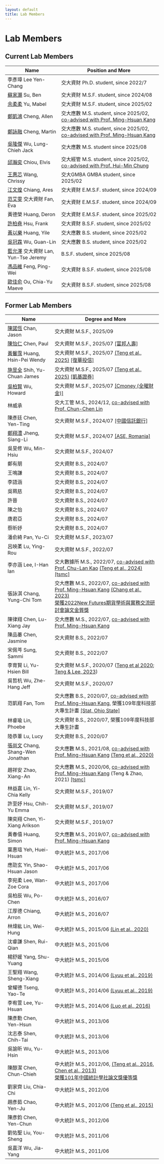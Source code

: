 ```yaml
---
layout: default
title: Lab Members
---
```



# Lab Members

## Current Lab Members

| Name | Position and More |
|----|-----------|
|李彥璋 Lee Yen-Chang| 交大資財 Ph.D. student, since 2022/7 |
| [蘇家灝](https://www.linkedin.com/in/ben--soo/) Su, Ben | 交大資財 M.S.F. student, since 2024/08|
| [余柔柔](https://www.linkedin.com/in/mabelrryu/) Yu, Mabel | 交大資財 M.S.F. student, since 2025/02 |
| [鄭凱鴻](https://www.linkedin.com/in/kaihong-zheng-66a105355/) Cheng, Allen | 交大應數 M.S. student, since 2025/02, [co-advised with Prof. Ming-Hsuan Kang](https://www.math.nycu.edu.tw/faculty/faculty_content.php?S_ID=82&SC_ID=1) |
| [鄭詠融](https://www.linkedin.com/in/yung-jung-cheng-8242a913a/) Cheng, Martin | 交大應數 M.S. student, since 2025/02, [co-advised with Prof. Ming-Hsuan Kang](https://www.math.nycu.edu.tw/faculty/faculty_content.php?S_ID=82&SC_ID=1) |
| [吳隆傑](https://www.linkedin.com/in/隆傑-吳-b6206a373/) Wu, Lung-Chieh Jack| 交大應數 M.S. student since 2025/08  |
| [邱瀚奕](https://pse.is/78kyba) Chiou, Elvis | 交大經管 M.S. student, since 2025/02, [co-advised with Prof. Hui-Min Chung](https://imf.nycu.edu.tw/imf/ch/app/artwebsite/view?module=artwebsite&id=20406&serno=12bdf62b-e769-4e7f-8154-72a2c13b1a87) |
| [王惠芯](https://www.linkedin.com/in/chrissywangxiv/) Wang, Chrissy | 交大GMBA GMBA student, since 2025/02|
| [江文煌](https://www.linkedin.com/in/ares-jiang-2a3816354/) Chiang, Ares | 交大資財 E.M.S.F. student, since 2024/09 |
| [范艾雯](https://www.linkedin.com/in/%E8%89%BE%E9%9B%AF-%E8%8C%83-b87380289/) 交大資財 Fan, Eva | 交大資財 E.M.S.F. student, since 2024/09|
| 黃德榮 Huang, Deron | 交大資財 E.M.S.F. student, since 2025/02  |
| [許柏堯](https://www.linkedin.com/in/pyhsu-%E8%A8%B1-405a73327/) Hsu, Frank | 交大資財 B.S.F. student, since 2025/02 |
| [黃以樂](https://www.linkedin.com/in/%E4%BB%A5%E6%A8%82-%E9%BB%83-780a01355/) Huang, Yile | 交大應數 B.S. student, since 2025/02|
| [吳冠霖](https://www.linkedin.com/in/%E5%86%A0%E9%9C%96-%E5%90%B3-ab3760346/) Wu, Guan-Lin | 交大應數 B.S. student, since 2025/02 |
| [藍允澤](https://www.linkedin.com/in/%E5%85%81%E6%BE%A4-%E8%97%8D-7a8815312/) 交大資財 Lan, Yun-Tse Jeremy| B.S.F. student, since 2025/08 | 
| [馮品維](https://www.linkedin.com/in/%E5%93%81%E7%B6%AD-%E9%A6%AE-783536339?utm_source=share&utm_campaign=share_via&utm_content=profile&utm_medium=ios_app) Feng, Ping-Wei |  交大資財 B.S.F. student, since 2025/08| 
| [歐佳俞](https://www.linkedin.com/in/chia-yu-ou-5a2ab1325/) Ou, Chia-Yu Maeve |  交大資財 B.S.F. student, since 2025/08|


## Former Lab Members

| Name | Degree and More   |
|----|-----------|
| [陳諾恆](https://www.linkedin.com/in/%E8%AB%BE%E6%81%86-%E9%99%B3-83965a326/) Chan, Jason|交大資財 M.S.F., 2025/09|
| [陳怡仁](https://www.linkedin.com/public-profile/settings?trk=d_flagship3_profile_self_view_public_profile) Chen, Paul |交大資財 M.S.F., 2025/07 [[富邦人壽]](https://www.fubon.com/life/)|
| [黃馨霈](https://www.linkedin.com/in/%E9%A6%A8%E9%9C%88-%E9%BB%83-11b46426b/) Huang, Hsin-Pei Wendy | 交大資財 M.S.F., 2025/07 [(Teng et al., 2025)](https://www.sciencedirect.com/science/article/pii/S1544612325017829?dgcid=author) [[復華投信]](https://www.fhtrust.com.tw)|
| [施昱全]((http://linkedin.com/in/昱全-施-735a5620b)) Shih, Yu-Chuan  James| 交大資財 M.S.F., 2025/07 [(Teng et al., 2025)](https://www.sciencedirect.com/science/article/pii/S1544612325017829?dgcid=author) [[凱基證券]](https://www.kgi.com.tw/zh-tw/)|
| [吳柏賢](https://www.linkedin.com/in/%E6%9F%8F%E8%B3%A2-%E5%90%B3-b1298a325/) Wu, Howard | 交大資財 M.S.F., 2025/07 [[Cmoney (全曜財金)]](https://www.cmoney.com.tw) |
| 林威承 |交大工管 M.S., 2024/12, [co-advised with Prof. Chun-Chen Lin](https://cclin321.iem.nycu.edu.tw/林春成)|
| 陳彥廷 Chen, Yen-Ting |交大資財 M.S.F., 2024/07 [[中國信託銀行]](https://www.ctbcbank.com/twrbo/zh_tw/index.html)|
| [鄭翔澧](https://www.linkedin.com/in/siang-li-jheng-bb3103334/) Jheng, Siang-Li | 交大資財 M.S.F., 2024/07 [[ASE, Romania]](https://www.google.com/search?client=safari&rls=en&q=institute+of+digital+assets&ie=UTF-8&oe=UTF-8)| 
| 吳旻修 Wu, Min-Hsiu | 交大資財 M.S.F., 2024/07 | 
| 鄭有朋 |交大資財 B.S., 2024/07   | 
| 王鳴謙 | 交大資財 B.S., 2024/07  | 
| 李語涵 | 交大資財 B.S., 2024/07  | 
| 吳珮慈 | 交大資財 B.S., 2024/07  | 
| 許晉 | 交大資財 B.S., 2024/07  |  
| 陳之怡 | 交大資財 B.S., 2024/07  |  
| 唐君亞 | 交大資財 B.S., 2024/07  |
| 蔡昕妤  | 交大資財 B.S., 2024/07  |
| 潘俞綺 Pan, Yu-Ci | 交大資財 M.S.F., 2023/07 |
| 呂映葇 Lu, Ying-Rou | 交大資財 M.S.F., 2022/07 |
| 李亦涵 Lee, I-Han Ian | 交大數據所 M.S., 2022/07, [co-advised with Prof. Chu-Lan Kao](https://stat.nycu.edu.tw/zh_tw/members/teacher/高竹嵐-16291129) [(Teng et al., 2024)](https://doi.org/10.1016/j.irfa.2023.103005) [[tsmc]](https://www.tsmc.com/chinese)|
| 張詠淇 Chang, Yung-Chi Tom | 交大應數 M.S., 2022/07, [co-advised with Prof. Ming-Hsuan Kang](https://www.math.nycu.edu.tw/faculty/faculty_content.php?S_ID=82&SC_ID=1) [(Chang et al., 2023)](https://www.taifex.com.tw/cht/10/journalView)<br> [榮獲2022New Futures期貨學術與實務交流研討會論文金質獎](https://www.ctee.com.tw/news/20221205700620-431210)|
| 陳律翔 Chen, Lu-Xiang Jay| 交大應數 M.S., 2022/07, [co-advised with Prof. Ming-Hsuan Kang](https://www.math.nycu.edu.tw/faculty/faculty_content.php?S_ID=82&SC_ID=1)|
| 陳品蓁 Chen, Jasmine | 交大資財 B.S., 2022/07  |  
| 宋佩芩 Sung, Sammi | 交大資財 B.S., 2022/07  |  
| 李育賢 Li, Yu-Hsien Bill | 交大資財 M.S.F., 2020/07 ([Teng et al 2020](https://ieeexplore.ieee.org/document/9302638); [Teng & Lee, 2023](https://link.springer.com/article/10.1007/s42521-023-00076-y))| 
| 吳哲杭 Wu, Zhe-Hang Jeff | 交大資財 M.S.F., 2020/07 |
| 范凱翔 Fan, Tom| 交大應數 B.S., 2020/07, [co-advised with Prof. Ming-Hsuan Kang](https://www.math.nycu.edu.tw/faculty/faculty_content.php?S_ID=82&SC_ID=1), 榮獲109年度科技部大專生計畫 [[Stat, Ohio State]](https://stat.osu.edu/people)|
| 林睿瑜 Lin, Phoebe| 交大資財 B.S., 2020/07, 榮獲109年度科技部大專生計畫 |
| 陸恭葦 Lu, Lucy| 交大資財 B.S., 2020/07  |
| [張尚文](https://www.linkedin.com/in/jonathan-sw-chang/) Chang, Shang-Wen Jonathan | 交大應數 M.S., 2021/08, [co-advised with Prof. Ming-Hsuan Kang](https://www.math.nycu.edu.tw/faculty/faculty_content.php?S_ID=82&SC_ID=1) [(Teng et al., 2020)](https://ieeexplore.ieee.org/document/9302638) |
| 趙祥安 Zhao, Xiang-An | 交大應數 M.S., 2020/06, [co-advised with Prof. Ming-Hsuan Kang](https://www.math.nycu.edu.tw/faculty/faculty_content.php?S_ID=82&SC_ID=1) (Teng & Zhao, 2021) [[tsmc]](https://www.tsmc.com/chinese)|
| 林益嘉 Lin, Yi-Chia Kelly | 交大資財 M.S.F., 2019/07 |
| 許至妤 Hsu, Chih-Yu Emma | 交大資財 M.S.F., 2019/07 |
| 陳奕翔 Chen, Yi-Xiang Arikson | 交大資財 M.S.F., 2019/07 |
| 黃春僖 Huang, Simon | 交大應數 M.S., 2019/07, [co-advised with Prof. Ming-Hsuan Kang](https://www.math.nycu.edu.tw/faculty/faculty_content.php?S_ID=82&SC_ID=1)|
| 葉惠瑄 Yeh, Huei-Hsuan | 中大統計 M.S., 2017/06 |
| 應劭玄 Yin, Shao-Hsuan Jason | 中大統計 M.S., 2017/06 | 
| 李宛柔 Lee, Wan-Zoe Cora | 中大統計 M.S., 2017/06 | 
| 吳柏辰 Wu, Po-Chen | 中大統計 M.S., 2016/07 | 
| 江厚德 Chiang, Arron | 中大統計 M.S., 2016/07 | 
| 林煒紘 Lin, Wei-Hung | 中大統計 M.S., 2015/06 [(Lin et al., 2020)](https://www.worldscientific.com/doi/10.1142/9789811202391_0014?srsltid=AfmBOooTBeDsa58dLYFQDZZzKg8G18rsPELiQ1LpArEyfmfFefInMG4K) | 
| 沈睿謙 Shen, Rui-Qian | 中大統計 M.S., 2015/06 | 
| 楊舒媛 Yang, Shu-Yuang | 中大統計 M.S., 2015/06 | 
| 王聖翔 Wang, Sheng-Xiang | 中大統計 M.S., 2014/06 [(Lyuu et al., 2019)](https://www.tandfonline.com/doi/full/10.1080/14697688.2018.1562196) | 
| 曾耀德 Tseng, Yao-Te | 中大統計 M.S., 2014/06 [(Lyuu et al., 2019)](https://www.tandfonline.com/doi/full/10.1080/14697688.2018.1562196) | 
| 李宥萱 Lee, Yu-Hsuan | 中大統計 M.S., 2014/06 [(Luo et al., 2016)](https://www.degruyterbrill.com/document/doi/10.1515/apjri-2015-0011/html)  |
| 陳彥勳 Chen, Yen-Hsun | 中大統計 M.S., 2013/06 | 
| 沈志泰 Shen, Chih-Tai | 中大統計 M.S., 2013/06 | 
| 吳諭昕 Wu, Yu-Hsin | 中大統計 M.S., 2013/06 | 
| 陳醇潔 Chen, Chun-Chieh | 中大統計 M.S., 2012/06, [(Teng et al., 2016](https://www.tandfonline.com/doi/full/10.1080/14697688.2015.1136077), [Chen et al., 2013)](https://www.airitilibrary.com/Article/Detail/05296528-201309-201309020004-201309020004-253-273)<br> [榮獲101年中國統計學社論文獎優等獎](https://www.stat.org.tw/data/operation/歷屆論文獎得獎名單1121207.pdf) |
| 劉家齊 Liu, Chia-Chi | 中大統計 M.S., 2012/06 |
| 趙彥茹 Chao, Yen-Ju | 中大統計 M.S., 2012/06 [(Teng et al., 2015)](https://www.tandfonline.com/doi/abs/10.1080/02664763.2014.995609) |
| 陳彥鈞 Chen, Yen-Chun | 中大統計 M.S., 2012/06 | 
| 劉佑聖 Liu, You-Sheng | 中大統計 M.S., 2011/06 | 
| 吳嘉洋 Wu, Jia-Yang | 中大統計 M.S., 2011/06 |
